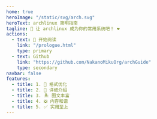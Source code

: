 ```yaml
---
home: true
heroImage: "/static/svg/arch.svg"
heroText: archlinux 简明指南
tagline: 📖 让 archlinux 成为你的常用系统吧！ ❤️️
actions:
  - text: 🍕 开始阅读
    link: "/prologue.html"
    type: primary
  - text: Github
    link: "https://github.com/NakanoMikuOrg/archGuide"
    type: secondary
navbar: false
features:
  - title: 1. 📖 格式优化
  - title: 2. 🎏 详细介绍
  - title: 3. 🏝️ 图文丰富
  - title: 4. ❎ 内容和谐
  - title: 5. ✅ 实用至上
---
```

